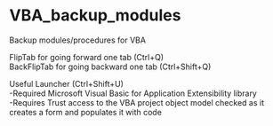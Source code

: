 VBA_backup_modules
==================

Backup modules/procedures for VBA

FlipTab for going forward one tab       (Ctrl+Q)  
BackFlipTab for going backward one tab  (Ctrl+Shift+Q)


Useful Launcher (Ctrl+Shift+U)  
  -Required Microsoft Visual Basic for Application Extensibility library  
  -Requires Trust access to the VBA project object model checked as it creates a form and populates it with code
